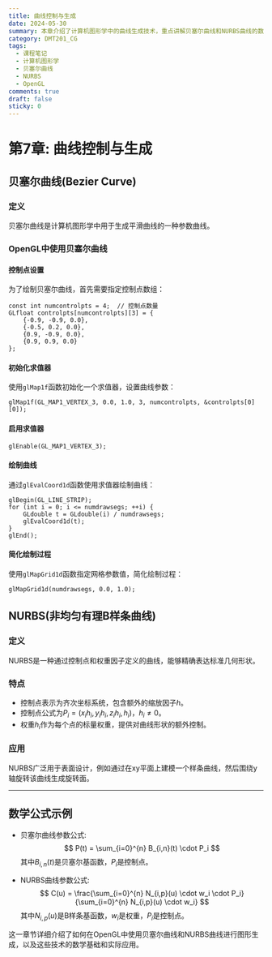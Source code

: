 ```yaml
---
title: 曲线控制与生成
date: 2024-05-30
summary: 本章介绍了计算机图形学中的曲线生成技术，重点讲解贝塞尔曲线和NURBS曲线的数学原理、控制点设置以及在OpenGL中的具体实现方法。
category: DMT201_CG
tags:
  - 课程笔记
  - 计算机图形学
  - 贝塞尔曲线
  - NURBS
  - OpenGL
comments: true
draft: false
sticky: 0
---
```

# 第7章: 曲线控制与生成

## 贝塞尔曲线(Bezier Curve)

### 定义
贝塞尔曲线是计算机图形学中用于生成平滑曲线的一种参数曲线。

### OpenGL中使用贝塞尔曲线
#### 控制点设置
为了绘制贝塞尔曲线，首先需要指定控制点数组：
```plaintext
const int numcontrolpts = 4;  // 控制点数量
GLfloat controlpts[numcontrolpts][3] = {
    {-0.9, -0.9, 0.0},
    {-0.5, 0.2, 0.0},
    {0.9, -0.9, 0.0},
    {0.9, 0.9, 0.0}
};
```
#### 初始化求值器
使用`glMap1f`函数初始化一个求值器，设置曲线参数：
```plaintext
glMap1f(GL_MAP1_VERTEX_3, 0.0, 1.0, 3, numcontrolpts, &controlpts[0][0]);
```
#### 启用求值器
```plaintext
glEnable(GL_MAP1_VERTEX_3);
```
#### 绘制曲线
通过`glEvalCoord1d`函数使用求值器绘制曲线：
```plaintext
glBegin(GL_LINE_STRIP);
for (int i = 0; i <= numdrawsegs; ++i) {
    GLdouble t = GLdouble(i) / numdrawsegs;
    glEvalCoord1d(t);
}
glEnd();
```
#### 简化绘制过程
使用`glMapGrid1d`函数指定网格参数值，简化绘制过程：
```plaintext
glMapGrid1d(numdrawsegs, 0.0, 1.0);
```

## NURBS(非均匀有理B样条曲线)

### 定义
NURBS是一种通过控制点和权重因子定义的曲线，能够精确表达标准几何形状。

### 特点
- 控制点表示为齐次坐标系统，包含额外的缩放因子$h$。
- 控制点公式为$P_i = (x_i h_i, y_i h_i, z_i h_i, h_i)$，$h_i \neq 0$。
- 权重$h_i$作为每个点的标量权重，提供对曲线形状的额外控制。

### 应用
NURBS广泛用于表面设计，例如通过在xy平面上建模一个样条曲线，然后围绕y轴旋转该曲线生成旋转面。

---

## 数学公式示例
- 贝塞尔曲线参数公式:
  $$ P(t) = \sum_{i=0}^{n} B_{i,n}(t) \cdot P_i $$
  其中$B_{i,n}(t)$是贝塞尔基函数，$P_i$是控制点。

- NURBS曲线参数公式:
  $$ C(u) = \frac{\sum_{i=0}^{n} N_{i,p}(u) \cdot w_i \cdot P_i}{\sum_{i=0}^{n} N_{i,p}(u) \cdot w_i} $$
  其中$N_{i,p}(u)$是B样条基函数，$w_i$是权重，$P_i$是控制点。

这一章节详细介绍了如何在OpenGL中使用贝塞尔曲线和NURBS曲线进行图形生成，以及这些技术的数学基础和实际应用。
